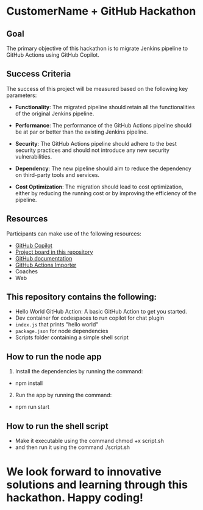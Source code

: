 # CustomerName + GitHub Hackathon

## Goal

The primary objective of this hackathon is to migrate Jenkins pipeline to GitHub Actions using GitHub Copilot.

## Success Criteria

The success of this project will be measured based on the following key parameters:

- **Functionality**: The migrated pipeline should retain all the functionalities of the original Jenkins pipeline.

- **Performance**: The performance of the GitHub Actions pipeline should be at par or better than the existing Jenkins pipeline.

- **Security**: The GitHub Actions pipeline should adhere to the best security practices and should not introduce any new security vulnerabilities.

- **Dependency**: The new pipeline should aim to reduce the dependency on third-party tools and services.

- **Cost Optimization**: The migration should lead to cost optimization, either by reducing the running cost or by improving the efficiency of the pipeline.

## Resources

Participants can make use of the following resources:

- [GitHub Copilot](https://copilot.github.com/)
- [Project board in this repository](https://copilot.github.com/)
- [GitHub documentation](https://docs.github.com/)
- [GitHub Actions Importer](https://github.com/github/gh-actions-importer)
- Coaches
- Web

## This repository contains the following:

- Hello World GitHub Action: A basic GitHub Action to get you started.
- Dev container for codespaces to run copilot for chat plugin
- `index.js` that prints "hello world"
- `package.json` for node dependencies
- Scripts folder containing a simple shell script

## How to run the node app

1. Install the dependencies by running the command:

- npm install

2. Run the app by running the command:

- npm run start 

## How to run the shell script

- Make it executable using the command chmod +x script.sh
- and then run it using the command ./script.sh


# We look forward to innovative solutions and learning through this hackathon. Happy coding!
